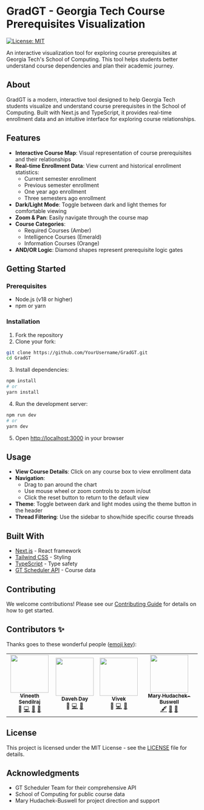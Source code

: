 # GradGT - Georgia Tech Course Prerequisites Visualization

[![License: MIT](https://img.shields.io/badge/License-MIT-yellow.svg)](https://opensource.org/licenses/MIT)

An interactive visualization tool for exploring course prerequisites at Georgia Tech's School of Computing. This tool helps students better understand course dependencies and plan their academic journey.

## About

GradGT is a modern, interactive tool designed to help Georgia Tech students visualize and understand course prerequisites in the School of Computing. Built with Next.js and TypeScript, it provides real-time enrollment data and an intuitive interface for exploring course relationships.

## Features

- **Interactive Course Map**: Visual representation of course prerequisites and their relationships
- **Real-time Enrollment Data**: View current and historical enrollment statistics:
  - Current semester enrollment
  - Previous semester enrollment
  - One year ago enrollment
  - Three semesters ago enrollment
- **Dark/Light Mode**: Toggle between dark and light themes for comfortable viewing
- **Zoom & Pan**: Easily navigate through the course map
- **Course Categories**:
  - Required Courses (Amber)
  - Intelligence Courses (Emerald)
  - Information Courses (Orange)
- **AND/OR Logic**: Diamond shapes represent prerequisite logic gates

## Getting Started

### Prerequisites

- Node.js (v18 or higher)
- npm or yarn

### Installation

1. Fork the repository
2. Clone your fork:
```bash
git clone https://github.com/YourUsername/GradGT.git
cd GradGT
```

3. Install dependencies:
```bash
npm install
# or
yarn install
```

4. Run the development server:
```bash
npm run dev
# or
yarn dev
```

5. Open [http://localhost:3000](http://localhost:3000) in your browser

## Usage

- **View Course Details**: Click on any course box to view enrollment data
- **Navigation**: 
  - Drag to pan around the chart
  - Use mouse wheel or zoom controls to zoom in/out
  - Click the reset button to return to the default view
- **Theme**: Toggle between dark and light modes using the theme button in the header
- **Thread Filtering**: Use the sidebar to show/hide specific course threads

## Built With

- [Next.js](https://nextjs.org/) - React framework
- [Tailwind CSS](https://tailwindcss.com/) - Styling
- [TypeScript](https://www.typescriptlang.org/) - Type safety
- [GT Scheduler API](https://gt-scheduler.github.io/) - Course data

## Contributing

We welcome contributions! Please see our [Contributing Guide](CONTRIBUTING.md) for details on how to get started.

## Contributors ✨

Thanks goes to these wonderful people ([emoji key](https://allcontributors.org/docs/en/emoji-key)):

<!-- ALL-CONTRIBUTORS-LIST:START - Do not remove or modify this section -->
<!-- prettier-ignore-start -->
<!-- markdownlint-disable -->
<table align="center">
  <tr>
    <td align="center"><a href="https://github.com/VineethSendilraj"><img src="https://avatars.githubusercontent.com/u/11012066?v=4?s=100" width="100px;" alt=""/><br /><sub><b>Vineeth Sendilraj</b></sub></a><br /><a title="Project Lead">🌟</a> <a href="https://github.com/VineethSendilraj/GradGT/commits?author=VineethSendilraj" title="Code">💻</a> <a href="#design" title="Design">🎨</a> <a href="#ideas" title="Ideas, Planning, & Feedback">🤔</a></td>
    <td align="center"><a href="https://github.com/davehday"><img src="https://avatars.githubusercontent.com/u/8410924?v=4?s=100" width="100px;" alt=""/><br /><sub><b>Daveh Day</b></sub></a><br /><a title="Project Lead">🌟</a> <a href="https://github.com/VineethSendilraj/GradGT/commits?author=davehday" title="Code">💻</a> <a href="#ideas" title="Ideas, Planning, & Feedback">🤔</a></td>
    <td align="center"><a href="https://github.com/vivek"><img src="https://avatars.githubusercontent.com/u/64664063?v=4?s=100" width="100px;" alt=""/><br /><sub><b>Vivek</b></sub></a><br /><a title="Project Lead">🌟</a> <a href="https://github.com/VineethSendilraj/GradGT/commits?author=vivek" title="Code">💻</a> <a href="#maintenance" title="Maintenance">🚧</a></td>
    <td align="center"><a href="https://github.com/mhb6"><img src="https://avatars.githubusercontent.com/u/24942852?v=4?s=100" width="100px;" alt=""/><br /><sub><b>Mary Hudachek-Buswell</b></sub></a><br /><a href="#content" title="Content">🖋</a> <a href="#design" title="Design">🎨</a> <a href="#ideas" title="Ideas, Planning, & Feedback">🤔</a></td>
  </tr>
</table>
<!-- markdownlint-restore -->
<!-- prettier-ignore-end -->
<!-- ALL-CONTRIBUTORS-LIST:END -->

## License

This project is licensed under the MIT License - see the [LICENSE](LICENSE) file for details.

## Acknowledgments

- GT Scheduler Team for their comprehensive API
- School of Computing for public course data
- Mary Hudachek-Buswell for project direction and support
